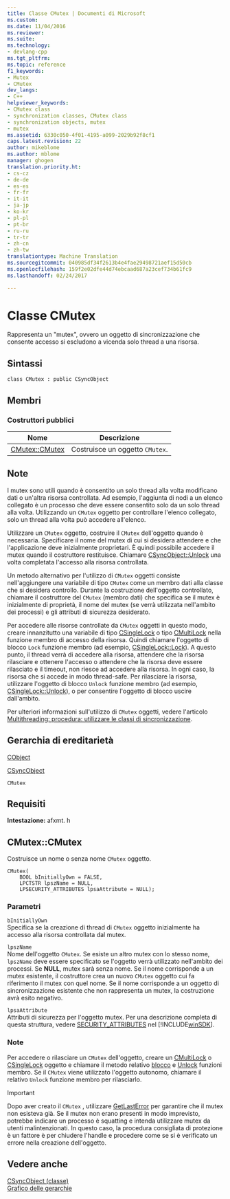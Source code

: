 ```yaml
---
title: Classe CMutex | Documenti di Microsoft
ms.custom: 
ms.date: 11/04/2016
ms.reviewer: 
ms.suite: 
ms.technology:
- devlang-cpp
ms.tgt_pltfrm: 
ms.topic: reference
f1_keywords:
- Mutex
- CMutex
dev_langs:
- C++
helpviewer_keywords:
- CMutex class
- synchronization classes, CMutex class
- synchronization objects, mutex
- mutex
ms.assetid: 6330c050-4f01-4195-a099-2029b92f8cf1
caps.latest.revision: 22
author: mikeblome
ms.author: mblome
manager: ghogen
translation.priority.ht:
- cs-cz
- de-de
- es-es
- fr-fr
- it-it
- ja-jp
- ko-kr
- pl-pl
- pt-br
- ru-ru
- tr-tr
- zh-cn
- zh-tw
translationtype: Machine Translation
ms.sourcegitcommit: 040985df34f2613b4e4fae29498721aef15d50cb
ms.openlocfilehash: 159f2e02dfe44d74ebcaad687a23cef734b61fc9
ms.lasthandoff: 02/24/2017

---
```

# <a name="cmutex-class"></a>Classe CMutex
Rappresenta un "mutex", ovvero un oggetto di sincronizzazione che consente accesso si escludono a vicenda solo thread a una risorsa.  
  
## <a name="syntax"></a>Sintassi  
  
```  
class CMutex : public CSyncObject  
```  
  
## <a name="members"></a>Membri  
  
### <a name="public-constructors"></a>Costruttori pubblici  
  
|Nome|Descrizione|  
|----------|-----------------|  
|[CMutex::CMutex](#cmutex)|Costruisce un oggetto `CMutex`.|  
  
## <a name="remarks"></a>Note  
 I mutex sono utili quando è consentito un solo thread alla volta modificano dati o un'altra risorsa controllata. Ad esempio, l'aggiunta di nodi a un elenco collegato è un processo che deve essere consentito solo da un solo thread alla volta. Utilizzando un `CMutex` oggetto per controllare l'elenco collegato, solo un thread alla volta può accedere all'elenco.  
  
 Utilizzare un `CMutex` oggetto, costruire il `CMutex` dell'oggetto quando è necessaria. Specificare il nome del mutex di cui si desidera attendere e che l'applicazione deve inizialmente proprietari. È quindi possibile accedere il mutex quando il costruttore restituisce. Chiamare [CSyncObject::Unlock](../../mfc/reference/csyncobject-class.md#unlock) una volta completata l'accesso alla risorsa controllata.  
  
 Un metodo alternativo per l'utilizzo di `CMutex` oggetti consiste nell'aggiungere una variabile di tipo `CMutex` come un membro dati alla classe che si desidera controllo. Durante la costruzione dell'oggetto controllato, chiamare il costruttore del `CMutex` (membro dati) che specifica se il mutex è inizialmente di proprietà, il nome del mutex (se verrà utilizzata nell'ambito dei processi) e gli attributi di sicurezza desiderato.  
  
 Per accedere alle risorse controllate da `CMutex` oggetti in questo modo, creare innanzitutto una variabile di tipo [CSingleLock](../../mfc/reference/csinglelock-class.md) o tipo [CMultiLock](../../mfc/reference/cmultilock-class.md) nella funzione membro di accesso della risorsa. Quindi chiamare l'oggetto di blocco `Lock` funzione membro (ad esempio, [CSingleLock::Lock](../../mfc/reference/csinglelock-class.md#lock)). A questo punto, il thread verrà di accedere alla risorsa, attendere che la risorsa rilasciare e ottenere l'accesso o attendere che la risorsa deve essere rilasciato e il timeout, non riesce ad accedere alla risorsa. In ogni caso, la risorsa che si accede in modo thread-safe. Per rilasciare la risorsa, utilizzare l'oggetto di blocco `Unlock` funzione membro (ad esempio, [CSingleLock::Unlock](../../mfc/reference/csinglelock-class.md#unlock)), o per consentire l'oggetto di blocco uscire dall'ambito.  
  
 Per ulteriori informazioni sull'utilizzo di `CMutex` oggetti, vedere l'articolo [Multithreading: procedura: utilizzare le classi di sincronizzazione](../../parallel/multithreading-how-to-use-the-synchronization-classes.md).  
  
## <a name="inheritance-hierarchy"></a>Gerarchia di ereditarietà  
 [CObject](../../mfc/reference/cobject-class.md)  
  
 [CSyncObject](../../mfc/reference/csyncobject-class.md)  
  
 `CMutex`  
  
## <a name="requirements"></a>Requisiti  
 **Intestazione:** afxmt. h  
  
##  <a name="a-namecmutexa--cmutexcmutex"></a><a name="cmutex"></a>CMutex::CMutex  
 Costruisce un nome o senza nome `CMutex` oggetto.  
  
```  
CMutex(
    BOOL bInitiallyOwn = FALSE,  
    LPCTSTR lpszName = NULL,  
    LPSECURITY_ATTRIBUTES lpsaAttribute = NULL);
```  
  
### <a name="parameters"></a>Parametri  
 `bInitiallyOwn`  
 Specifica se la creazione di thread di `CMutex` oggetto inizialmente ha accesso alla risorsa controllata dal mutex.  
  
 `lpszName`  
 Nome dell'oggetto `CMutex`. Se esiste un altro mutex con lo stesso nome, `lpszName` deve essere specificato se l'oggetto verrà utilizzato nell'ambito dei processi. Se **NULL**, mutex sarà senza nome. Se il nome corrisponde a un mutex esistente, il costruttore crea un nuovo `CMutex` oggetto cui fa riferimento il mutex con quel nome. Se il nome corrisponde a un oggetto di sincronizzazione esistente che non rappresenta un mutex, la costruzione avrà esito negativo.  
  
 `lpsaAttribute`  
 Attributi di sicurezza per l'oggetto mutex. Per una descrizione completa di questa struttura, vedere [SECURITY_ATTRIBUTES](http://msdn.microsoft.com/library/windows/desktop/aa379560) nel [!INCLUDE[winSDK](../../atl/includes/winsdk_md.md)].  
  
### <a name="remarks"></a>Note  
 Per accedere o rilasciare un `CMutex` dell'oggetto, creare un [CMultiLock](../../mfc/reference/cmultilock-class.md) o [CSingleLock](../../mfc/reference/csinglelock-class.md) oggetto e chiamare il metodo relativo [blocco](../../mfc/reference/csinglelock-class.md#lock) e [Unlock](../../mfc/reference/csinglelock-class.md#unlock) funzioni membro. Se il `CMutex` viene utilizzato l'oggetto autonomo, chiamare il relativo `Unlock` funzione membro per rilasciarlo.  
  
> [!IMPORTANT]
>  Dopo aver creato il `CMutex` , utilizzare [GetLastError](http://msdn.microsoft.com/library/windows/desktop/ms679360) per garantire che il mutex non esisteva già. Se il mutex non erano presenti in modo imprevisto, potrebbe indicare un processo è squatting e intenda utilizzare mutex da utenti malintenzionati. In questo caso, la procedura consigliata di protezione è un fattore è per chiudere l'handle e procedere come se si è verificato un errore nella creazione dell'oggetto.  
  
## <a name="see-also"></a>Vedere anche  
 [CSyncObject (classe)](../../mfc/reference/csyncobject-class.md)   
 [Grafico delle gerarchie](../../mfc/hierarchy-chart.md)




